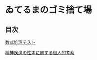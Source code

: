 # ゐてるまのゴミ捨て場

## 目次
[数式処理テスト](./logic/logic.html)

[精神疾患の性差に関する個人的考察](./mental/mental_illness.html)
